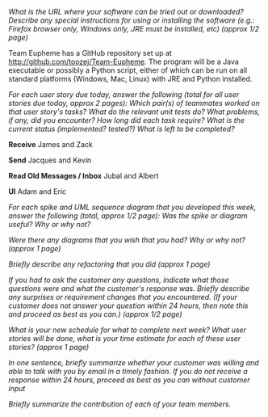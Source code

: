 *What is the URL where your software can be tried out or downloaded? Describe
any special instructions for using or installing the software (e.g.: Firefox
browser only, Windows only, JRE must be installed, etc) (approx 1/2 page)*

Team Eupheme has a GitHub repository set up at
http://github.com/toozej/Team-Eupheme. The program will be a Java executable or
possibly a Python script, either of which can be run on all standard platforms
(Windows, Mac, Linux) with JRE and Python installed. 

*For each user story due today, answer the following (total for all user
stories due today, approx 2 pages): Which pair(s) of teammates worked on that
user story's tasks?  What do the relevant unit tests do?  What problems, if
any, did you encounter?  How long did each task require?  What is the current
status (implemented? tested?) What is left to be completed?*

**Receive**
James and Zack

**Send**
Jacques and Kevin

**Read Old Messages / Inbox**
Jubal and Albert

**UI**
Adam and Eric

*For each spike and UML sequence diagram that you developed this week, answer
the following (total, approx 1/2 page): Was the spike or diagram useful? Why or
why not?*

*Were there any diagrams that you wish that you had? Why or why not? (approx 1 page)*

*Briefly describe any refactoring that you did (approx 1 page)*
 
*If you had to ask the customer any questions, indicate what those questions
were and what the customer's response was. Briefly describe any surprises or
requirement changes that you encountered. (If your customer does not answer
your question within 24 hours, then note this and proceed as best as you can.)
(approx 1/2 page)*

*What is your new schedule for what to complete next week? What user stories
will be done, what is your time estimate for each of these user stories?
(approx 1 page)*

*In one sentence, briefly summarize whether your customer was willing and able
to talk with you by email in a timely fashion. If you do not receive a response
within 24 hours, proceed as best as you can without customer input*

*Briefly summarize the contribution of each of your team members.*
